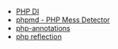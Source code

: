 - [PHP DI](http://php-di.org/)
- [phpmd - PHP Mess Detector](https://phpmd.org/rules/index.html)
- [php-annotations](https://php-annotations.readthedocs.io/en/latest/index.html)
- [php reflection](http://php.net/manual/en/book.reflection.php)

